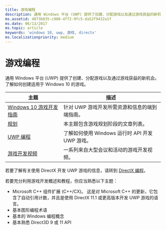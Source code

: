 ```yaml
---
title: 游戏编程
description: 通用 Windows 平台 (UWP) 提供了创建、分配游戏以及通过游戏获益的新机会。 了解有关启动新游戏或移植现有游戏的信息。
ms.assetid: 4073b835-c900-4ff2-9fc5-da52f9432a1f
ms.date: 06/13/2017
ms.topic: article
keywords: 'windows 10, uwp, 游戏, directx'
ms.localizationpriority: medium
---
```

# <a name="game-programming"></a>游戏编程

通用 Windows 平台 (UWP) 提供了创建、分配游戏以及通过游戏获益的新机会。 了解如何创建适用于 Windows 10 的游戏。

| 主题 | 描述 |
|---------------------------------------------------------------------------------------------------------------------------------------------------|-------------------------------------------------------------------------------------------------------------------------------------------------------------------------------------------------------------------------------------------------------------------------------------------------------------------------------------------------------------------------------------------------------------------------------------------------------------------------------|
| [Windows 10 游戏开发指南](e2e.md) | 针对 UWP 游戏开发所需资源和信息的端到端指南。 |
| [规划](planning.md) | 本主题包含游戏规划阶段的文章列表。 |
| [UWP 编程](uwp-programming.md) | 了解如何使用 Windows 运行时 API 开发 UWP 游戏。 |
| [游戏开发视频](game-development-videos.md) | 一系列来自大型会议和活动的游戏开发视频。 |

若要了解有关使用 DirectX 开发 UWP 游戏的信息，请转到 [DirectX 编程](directx-programming.md)。

若要充分利用游戏开发概述和教程，你应当熟悉以下主题：

-   Microsoft C++ 组件扩展 (C++/CX)。 这是对 Microsoft C++ 的更新，它包含了自动引用计数，并且是使用 DirectX 11.1 或更高版本开发 UWP 游戏的语言。
-   基本图形编程术语
-   基本的 Windows 编程概念
-   基本熟悉 Direct3D 9 或 11 API

 

 




